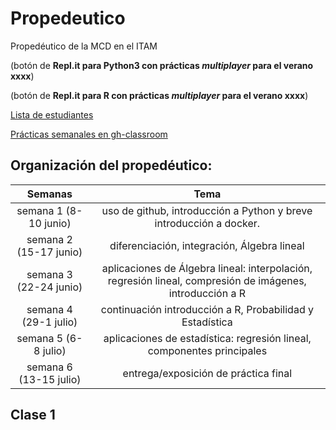# Propedeutico 
Propedéutico de la MCD en el ITAM  

(botón de **Repl.it para Python3 con prácticas *multiplayer* para el verano xxxx**)

(botón de **Repl.it para R con prácticas *multiplayer* para el verano xxxx**)

[Lista de estudiantes]()

[Prácticas semanales en gh-classroom]()

## Organización del propedéutico:

| Semanas   | Tema                                                              |
| :--------:|:-----------------------------------------------------------------:|
| semana 1 (8-10 junio) | uso de github, introducción a Python y breve introducción a docker.| 
| semana 2 (15-17 junio)| diferenciación, integración, Álgebra lineal                       |
| semana 3 (22-24 junio)| aplicaciones de Álgebra lineal: interpolación, regresión lineal, compresión de imágenes, introducción a R|
|semana 4  (29-1 julio)| continuación introducción a R, Probabilidad y Estadística|
|semana 5 (6-8 julio)|aplicaciones de estadística: regresión lineal, componentes principales|
|semana 6 (13-15 julio)| entrega/exposición de práctica final|

## Clase 1
